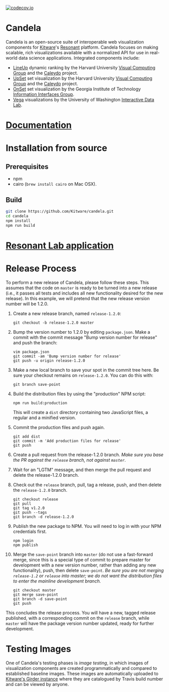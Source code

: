 [![codecov.io](https://codecov.io/github/Kitware/candela/coverage.svg?branch=master)](https://codecov.io/github/Kitware/candela?branch=master)

# Candela

Candela is an open-source suite of interoperable web visualization
components for [Kitware](http://www.kitware.com)'s [Resonant](http://resonant.kitware.com) platform.
Candela focuses on making scalable, rich visualizations available
with a normalized API for use in real-world data science applications.
Integrated components include:

* [LineUp](http://www.caleydo.org/tools/lineup/) dynamic ranking by the Harvard University [Visual Computing Group](http://vcg.seas.harvard.edu/) and the [Caleydo](http://www.caleydo.org/) project.
* [UpSet](http://www.caleydo.org/tools/upset/) set visualization by the Harvard University [Visual Computing Group](http://vcg.seas.harvard.edu/) and the [Caleydo](http://www.caleydo.org/) project.
* [OnSet](http://www.cc.gatech.edu/gvu/ii/setvis/) set visualization by the Georgia Institute of Technology [Information Interfaces Group](http://www.cc.gatech.edu/gvu/ii/).
* [Vega](https://vega.github.io/vega/) visualizations by the University of Washington [Interactive Data Lab](http://idl.cs.washington.edu/).

# [Documentation](src/candela#readme)

# Installation from source

## Prerequisites

* npm
* cairo (`brew install cairo` on Mac OSX).

## Build

```bash
git clone https://github.com/Kitware/candela.git
cd candela
npm install
npm run build
```

# [Resonant Lab application](https://github.com/Kitware/candela/blob/master/app/resonantlab/README.md)

# Release Process

To perform a new release of Candela, please follow these steps. This assumes
that the code on `master` is ready to be turned into a new release (i.e., it
passes all tests and includes all new functionality desired for the new
release). In this example, we will pretend that the new release version number
will be 1.2.0.

1. Create a new release branch, named `release-1.2.0`:

   ```shell
   git checkout -b release-1.2.0 master
   ```

2. Bump the version number to 1.2.0 by editing `package.json`. Make a commit
   with the commit message "Bump version number for release" and push the
   branch:

   ```shell
   vim package.json
   git commit -am 'Bump version number for release'
   git push -u origin release-1.2.0
   ```

3. Make a new local branch to save your spot in the commit tree here. Be sure
   your checkout remains on `release-1.2.0`. You can do this with:

   ```shell
   git branch save-point
   ```

4. Build the distribution files by using the "production" NPM script:

   ```shell
   npm run build:production
   ```

   This will create a `dist` directory containing two JavaScript files, a
   regular and a minified version.

5. Commit the production files and push again.

   ```shell
   git add dist
   git commit -m 'Add production files for release'
   git push
   ```

6. Create a pull request from the release-1.2.0 branch. *Make sure you base the
   PR against the `release` branch, not against `master`.*

7. Wait for an "LGTM" message, and then merge the pull request and delete the
   release-1.2.0 branch.

8. Check out the `release` branch, pull, tag a release, push, and then delete the
   `release-1.2.0` branch.

   ```shell
   git checkout release
   git pull
   git tag v1.2.0
   git push --tags
   git branch -d release-1.2.0
   ```

9. Publish the new package to NPM. You will need to log in with your NPM
   credentials first.

   ```shell
   npm login
   npm publish
   ```

10. Merge the `save-point` branch into `master` (do not use a fast-forward
    merge, since this is a special type of commit to prepare master for development
    with a new version number, rather than adding any new functionality), push,
    then delete `save-point`. *Be sure you are not merging `release-1.2` or
    `release` into master; we do not want the distribution files to enter the
    mainline development branch.*

    ```shell
    git checkout master
    git merge save-point
    git branch -d save-point
    git push
    ```

This concludes the release process. You will have a new, tagged release
published, with a corresponding commit on the `release` branch, while
`master` will have the package version number updated, ready for further
development.

# Testing Images

One of Candela's testing phases is *image testing*, in which images of
visualization components are created programmatically and compared to
established baseline images. These images are automatically uploaded to
[Kitware's Girder
instance](https://data.kitware.com/#folder/576845848d777f30a28d705a) where they
are catalogued by Travis build number and can be viewed by anyone.
